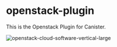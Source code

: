 # openstack-plugin

This is the Openstack Plugin for Canister. 

![openstack-cloud-software-vertical-large](https://cloud.githubusercontent.com/assets/8342133/8228880/e258af44-15cf-11e5-9871-74eade90b6ce.png)
